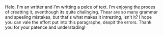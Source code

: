 Helo, I'm an writter and I'm writting a peice of text. I'm enjoyng the proces of creatting it, eventhough its quite challnging. Thear are so many grammar and speeling mistakes, but that's what makes it intresting, isn't it? I hope you can vale the effort put into this paragraphe, despit the errors. Thank you for your patence and understading!